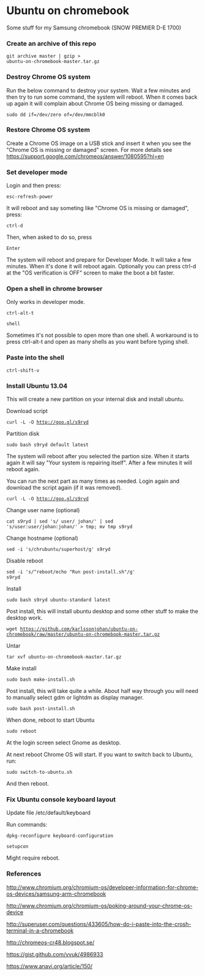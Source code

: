 Ubuntu on chromebook
====================
Some stuff for my Samsung chromebook (SNOW PREMIER D-E 1700)

### Create an archive of this repo
<code>git archive master | gzip > ubuntu-on-chromebook-master.tar.gz</code>

### Destroy Chrome OS system
Run the below command to destroy your system. Wait a few minutes and then try to run some command, the system will reboot. When it comes back up again it will complain about Chrome OS being missing or damaged.

<code>sudo dd if=/dev/zero of=/dev/mmcblk0</code>

### Restore Chrome OS system
Create a Chrome OS image on a USB stick and insert it when you see the "Chrome OS is missing or damaged" screen. For more details see https://support.google.com/chromeos/answer/1080595?hl=en

### Set developer mode
Login and then press:

<code>esc-refresh-power</code>

It will reboot and say someting like "Chrome OS is missing or damaged", press:

<code>ctrl-d</code>

Then, when asked to do so, press

<code>Enter</code>

The system will reboot and prepare for Developer Mode. It will take a few minutes. When it's done it will reboot again. Optionally you can press ctrl-d at the "OS verification is OFF" screen to make the boot a bit faster.

### Open a shell in chrome browser
Only works in developer mode.

<code>ctrl-alt-t</code>

<code>shell</code>

Sometimes it's not possible to open more than one shell. A workaround is to press ctrl-alt-t and open as many shells as you want before typing shell.

### Paste into the shell
<code>ctrl-shift-v</code>

### Install Ubuntu 13.04
This will create a new partition on your internal disk and install ubuntu.

Download script

<code>curl -L -O http://goo.gl/s9ryd</code>

Partition disk

<code>sudo bash s9ryd default latest</code>

The system will reboot after you selected the partion size. When it starts again it will say "Your system is repairing itself". After a few minutes it will reboot again. 

You can run the next part as many times as needed. Login again and download the script again (if it was removed).

<code>curl -L -O http://goo.gl/s9ryd</code>

Change user name (optional)

<code>cat s9ryd | sed 's/ user/ johan/' | sed 's/user:user/johan:johan/' > tmp; mv tmp s9ryd</code>

Change hostname (optional)

<code>sed -i 's/chrubuntu/superhost/g' s9ryd</code>

Disable reboot

<code>sed -i 's/^reboot/echo \"Run post-install.sh\"/g' s9ryd</code>

Install

<code>sudo bash s9ryd ubuntu-standard latest</code>

Post install, this will install ubuntu desktop and some other stuff to make the desktop work.

<code>wget https://github.com/karlssonjohan/ubuntu-on-chromebook/raw/master/ubuntu-on-chromebook-master.tar.gz</code>

Untar

<code>tar xvf ubuntu-on-chromebook-master.tar.gz</code>


Make install

<code>sudo bash make-install.sh</code>


Post install, this will take quite a while. About half way through you will need to manually select gdm or lightdm as display manager.

<code>sudo bash post-install.sh</code>

When done, reboot to start Ubuntu

<code>sudo reboot</code>

At the login screen select Gnome as desktop.

At next reboot Chrome OS will start. If you want to switch back to Ubuntu, run:

<code>sudo switch-to-ubuntu.sh</code>

And then reboot.

### Fix Ubuntu console keyboard layout
Update file /etc/default/keyboard

Run commands:

<code>dpkg-reconfigure keyboard-configuration</code>

<code>setupcon</code>

Might require reboot.

### References
http://www.chromium.org/chromium-os/developer-information-for-chrome-os-devices/samsung-arm-chromebook

http://www.chromium.org/chromium-os/poking-around-your-chrome-os-device

http://superuser.com/questions/433605/how-do-i-paste-into-the-crosh-terminal-in-a-chromebook

http://chromeos-cr48.blogspot.se/

https://gist.github.com/vvuk/4986933

https://www.anavi.org/article/150/


